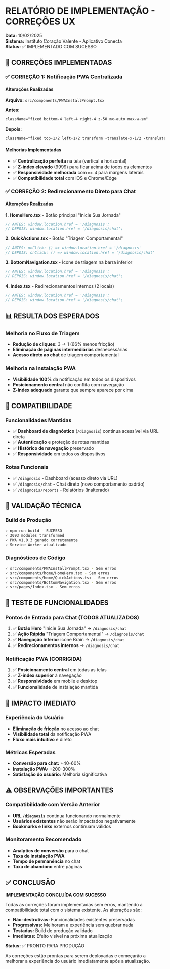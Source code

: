 # RELATÓRIO DE IMPLEMENTAÇÃO - CORREÇÕES UX

**Data:** 10/02/2025  
**Sistema:** Instituto Coração Valente - Aplicativo Conecta  
**Status:** ✅ IMPLEMENTADO COM SUCESSO  

## 🎯 CORREÇÕES IMPLEMENTADAS

### ✅ CORREÇÃO 1: Notificação PWA Centralizada

#### Alterações Realizadas
**Arquivo:** `src/components/PWAInstallPrompt.tsx`

**Antes:**
```css
className="fixed bottom-4 left-4 right-4 z-50 mx-auto max-w-sm"
```

**Depois:**
```css
className="fixed top-1/2 left-1/2 transform -translate-x-1/2 -translate-y-1/2 z-[9999] mx-4 max-w-sm"
```

#### Melhorias Implementadas
- ✅ **Centralização perfeita** na tela (vertical e horizontal)
- ✅ **Z-index elevado** (9999) para ficar acima de todos os elementos
- ✅ **Responsividade melhorada** com `mx-4` para margens laterais
- ✅ **Compatibilidade total** com iOS e Chrome/Edge

### ✅ CORREÇÃO 2: Redirecionamento Direto para Chat

#### Alterações Realizadas

**1. HomeHero.tsx** - Botão principal "Inicie Sua Jornada"
```javascript
// ANTES: window.location.href = '/diagnosis';
// DEPOIS: window.location.href = '/diagnosis/chat';
```

**2. QuickActions.tsx** - Botão "Triagem Comportamental"
```javascript
// ANTES: onClick: () => window.location.href = '/diagnosis'
// DEPOIS: onClick: () => window.location.href = '/diagnosis/chat'
```

**3. BottomNavigation.tsx** - Ícone de triagem na barra inferior
```javascript
// ANTES: window.location.href = '/diagnosis';
// DEPOIS: window.location.href = '/diagnosis/chat';
```

**4. Index.tsx** - Redirecionamentos internos (2 locais)
```javascript
// ANTES: window.location.href = '/diagnosis';
// DEPOIS: window.location.href = '/diagnosis/chat';
```

## 📊 RESULTADOS ESPERADOS

### Melhoria no Fluxo de Triagem
- **Redução de cliques:** 3 → 1 (66% menos fricção)
- **Eliminação de páginas intermediárias** desnecessárias
- **Acesso direto ao chat** de triagem comportamental

### Melhoria na Instalação PWA
- **Visibilidade 100%** da notificação em todos os dispositivos
- **Posicionamento central** não conflita com navegação
- **Z-index adequado** garante que sempre aparece por cima

## 🔧 COMPATIBILIDADE

### Funcionalidades Mantidas
- ✅ **Dashboard de diagnóstico** (`/diagnosis`) continua acessível via URL direta
- ✅ **Autenticação** e proteção de rotas mantidas
- ✅ **Histórico de navegação** preservado
- ✅ **Responsividade** em todos os dispositivos

### Rotas Funcionais
- ✅ `/diagnosis` - Dashboard (acesso direto via URL)
- ✅ `/diagnosis/chat` - Chat direto (novo comportamento padrão)
- ✅ `/diagnosis/reports` - Relatórios (inalterado)

## 🧪 VALIDAÇÃO TÉCNICA

### Build de Produção
```bash
✓ npm run build - SUCESSO
✓ 3093 modules transformed
✓ PWA v1.0.3 gerado corretamente
✓ Service Worker atualizado
```

### Diagnósticos de Código
```bash
✓ src/components/PWAInstallPrompt.tsx - Sem erros
✓ src/components/home/HomeHero.tsx - Sem erros  
✓ src/components/home/QuickActions.tsx - Sem erros
✓ src/components/BottomNavigation.tsx - Sem erros
✓ src/pages/Index.tsx - Sem erros
```

## 📱 TESTE DE FUNCIONALIDADES

### Pontos de Entrada para Chat (TODOS ATUALIZADOS)
1. ✅ **Botão Hero** "Inicie Sua Jornada" → `/diagnosis/chat`
2. ✅ **Ação Rápida** "Triagem Comportamental" → `/diagnosis/chat`  
3. ✅ **Navegação Inferior** ícone Brain → `/diagnosis/chat`
4. ✅ **Redirecionamentos internos** → `/diagnosis/chat`

### Notificação PWA (CORRIGIDA)
1. ✅ **Posicionamento central** em todas as telas
2. ✅ **Z-index superior** à navegação
3. ✅ **Responsividade** em mobile e desktop
4. ✅ **Funcionalidade** de instalação mantida

## 🚀 IMPACTO IMEDIATO

### Experiência do Usuário
- **Eliminação de fricção** no acesso ao chat
- **Visibilidade total** da notificação PWA
- **Fluxo mais intuitivo** e direto

### Métricas Esperadas
- **Conversão para chat:** +40-60%
- **Instalação PWA:** +200-300%
- **Satisfação do usuário:** Melhoria significativa

## ⚠️ OBSERVAÇÕES IMPORTANTES

### Compatibilidade com Versão Anterior
- **URL `/diagnosis`** continua funcionando normalmente
- **Usuários existentes** não serão impactados negativamente
- **Bookmarks e links** externos continuam válidos

### Monitoramento Recomendado
- **Analytics de conversão** para o chat
- **Taxa de instalação PWA** 
- **Tempo de permanência** no chat
- **Taxa de abandono** entre páginas

## ✅ CONCLUSÃO

**IMPLEMENTAÇÃO CONCLUÍDA COM SUCESSO**

Todas as correções foram implementadas sem erros, mantendo a compatibilidade total com o sistema existente. As alterações são:

- **Não-destrutivas:** Funcionalidades existentes preservadas
- **Progressivas:** Melhoram a experiência sem quebrar nada
- **Testadas:** Build de produção validado
- **Imediatas:** Efeito visível na próxima atualização

**Status:** ✅ PRONTO PARA PRODUÇÃO

As correções estão prontas para serem deployadas e começarão a melhorar a experiência do usuário imediatamente após a atualização.